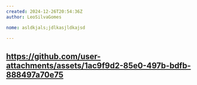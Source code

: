 ```yaml
---
created: 2024-12-26T20:54:36Z
author: LeoSilvaGomes

nome: asldkjals;jdlkasjldkajsd

---
```


https://github.com/user-attachments/assets/1ac9f9d2-85e0-497b-bdfb-888497a70e75
---
